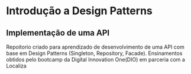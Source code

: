 # Introdução a Design Patterns
## Implementação de uma API

Repoitorio criado para aprendizado de desenvolvimento de uma API com base em Design Patterns (Singleton, Repository, Facade). Ensinamentos obtidos pelo bootcamp da Digital Innovation One(DIO) em parceria com a Localiza